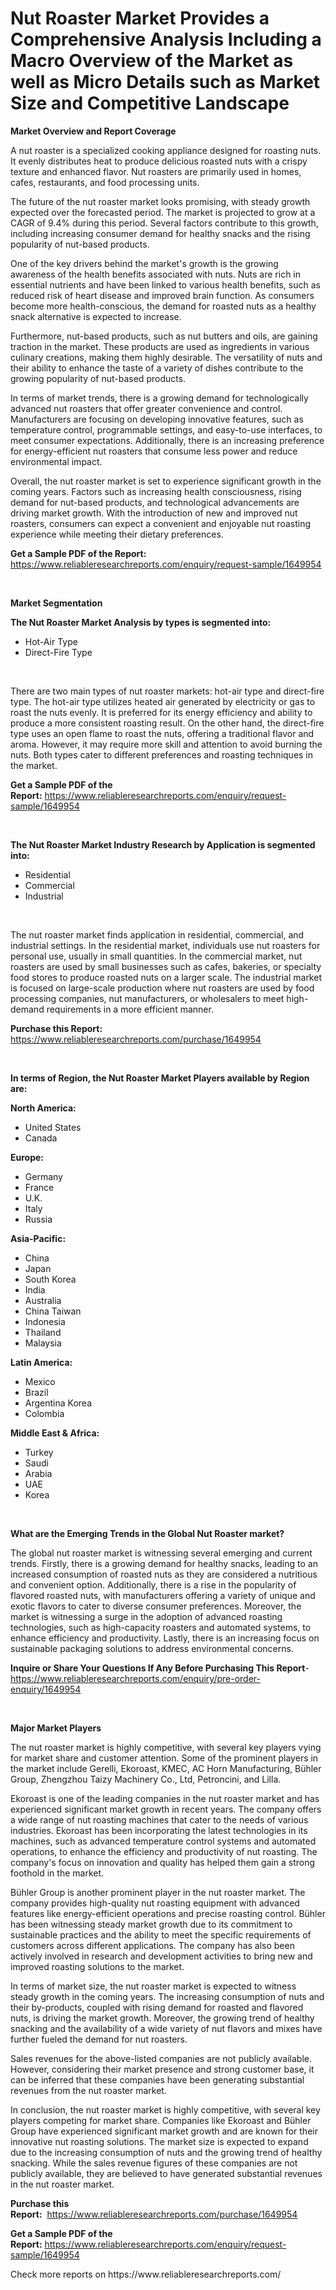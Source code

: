 <p><h1>Nut Roaster Market Provides a Comprehensive Analysis Including a Macro Overview of the Market as well as Micro Details such as Market Size and Competitive Landscape</h1></p><p><strong>Market Overview and Report Coverage</strong></p>
<p><p>A nut roaster is a specialized cooking appliance designed for roasting nuts. It evenly distributes heat to produce delicious roasted nuts with a crispy texture and enhanced flavor. Nut roasters are primarily used in homes, cafes, restaurants, and food processing units.</p><p>The future of the nut roaster market looks promising, with steady growth expected over the forecasted period. The market is projected to grow at a CAGR of 9.4% during this period. Several factors contribute to this growth, including increasing consumer demand for healthy snacks and the rising popularity of nut-based products.</p><p>One of the key drivers behind the market's growth is the growing awareness of the health benefits associated with nuts. Nuts are rich in essential nutrients and have been linked to various health benefits, such as reduced risk of heart disease and improved brain function. As consumers become more health-conscious, the demand for roasted nuts as a healthy snack alternative is expected to increase.</p><p>Furthermore, nut-based products, such as nut butters and oils, are gaining traction in the market. These products are used as ingredients in various culinary creations, making them highly desirable. The versatility of nuts and their ability to enhance the taste of a variety of dishes contribute to the growing popularity of nut-based products.</p><p>In terms of market trends, there is a growing demand for technologically advanced nut roasters that offer greater convenience and control. Manufacturers are focusing on developing innovative features, such as temperature control, programmable settings, and easy-to-use interfaces, to meet consumer expectations. Additionally, there is an increasing preference for energy-efficient nut roasters that consume less power and reduce environmental impact.</p><p>Overall, the nut roaster market is set to experience significant growth in the coming years. Factors such as increasing health consciousness, rising demand for nut-based products, and technological advancements are driving market growth. With the introduction of new and improved nut roasters, consumers can expect a convenient and enjoyable nut roasting experience while meeting their dietary preferences.</p></p>
<p><strong>Get a Sample PDF of the Report:</strong> <a href="https://www.reliableresearchreports.com/enquiry/request-sample/1649954">https://www.reliableresearchreports.com/enquiry/request-sample/1649954</a></p>
<p>&nbsp;</p>
<p><strong>Market Segmentation</strong></p>
<p><strong>The Nut Roaster Market Analysis by types is segmented into:</strong></p>
<p><ul><li>Hot-Air Type</li><li>Direct-Fire Type</li></ul></p>
<p>&nbsp;</p>
<p><p>There are two main types of nut roaster markets: hot-air type and direct-fire type. The hot-air type utilizes heated air generated by electricity or gas to roast the nuts evenly. It is preferred for its energy efficiency and ability to produce a more consistent roasting result. On the other hand, the direct-fire type uses an open flame to roast the nuts, offering a traditional flavor and aroma. However, it may require more skill and attention to avoid burning the nuts. Both types cater to different preferences and roasting techniques in the market.</p></p>
<p><strong>Get a Sample PDF of the Report:</strong>&nbsp;<a href="https://www.reliableresearchreports.com/enquiry/request-sample/1649954">https://www.reliableresearchreports.com/enquiry/request-sample/1649954</a></p>
<p>&nbsp;</p>
<p><strong>The Nut Roaster Market Industry Research by Application is segmented into:</strong></p>
<p><ul><li>Residential</li><li>Commercial</li><li>Industrial</li></ul></p>
<p>&nbsp;</p>
<p><p>The nut roaster market finds application in residential, commercial, and industrial settings. In the residential market, individuals use nut roasters for personal use, usually in small quantities. In the commercial market, nut roasters are used by small businesses such as cafes, bakeries, or specialty food stores to produce roasted nuts on a larger scale. The industrial market is focused on large-scale production where nut roasters are used by food processing companies, nut manufacturers, or wholesalers to meet high-demand requirements in a more efficient manner.</p></p>
<p><strong>Purchase this Report:</strong>&nbsp; <a href="https://www.reliableresearchreports.com/purchase/1649954">https://www.reliableresearchreports.com/purchase/1649954</a></p>
<p>&nbsp;</p>
<p><strong>In terms of Region, the Nut Roaster Market Players available by Region are:</strong></p>
<p>
    <p> <strong> North America: </strong>
        <ul>
            <li>United States</li>
            <li>Canada</li>
        </ul>
        </p> 
    <p> <strong> Europe: </strong>
        <ul>
            <li>Germany</li>
            <li>France</li>
            <li>U.K.</li>
            <li>Italy</li>
            <li>Russia</li>
        </ul>
        </p> 
    <p> <strong> Asia-Pacific: </strong>
        <ul>
            <li>China</li>
            <li>Japan</li>
            <li>South Korea</li>
            <li>India</li>
            <li>Australia</li>
            <li>China Taiwan</li>
            <li>Indonesia</li>
            <li>Thailand</li>
            <li>Malaysia</li>
        </ul>
        </p> 
    <p> <strong> Latin America: </strong>
        <ul>
            <li>Mexico</li>
            <li>Brazil</li>
            <li>Argentina Korea</li>
            <li>Colombia</li>
        </ul>
        </p> 
    <p> <strong> Middle East & Africa: </strong>
        <ul>
            <li>Turkey</li>
            <li>Saudi</li>
            <li>Arabia</li>
            <li>UAE</li>
            <li>Korea</li>
        </ul>
    </p>
    </p>
<p>&nbsp;</p>
<p><strong>What are the Emerging Trends in the Global Nut Roaster market?</strong></p>
<p><p>The global nut roaster market is witnessing several emerging and current trends. Firstly, there is a growing demand for healthy snacks, leading to an increased consumption of roasted nuts as they are considered a nutritious and convenient option. Additionally, there is a rise in the popularity of flavored roasted nuts, with manufacturers offering a variety of unique and exotic flavors to cater to diverse consumer preferences. Moreover, the market is witnessing a surge in the adoption of advanced roasting technologies, such as high-capacity roasters and automated systems, to enhance efficiency and productivity. Lastly, there is an increasing focus on sustainable packaging solutions to address environmental concerns.</p></p>
<p><strong>Inquire or Share Your Questions If Any Before Purchasing This Report</strong>- <a href="https://www.reliableresearchreports.com/enquiry/pre-order-enquiry/1649954">https://www.reliableresearchreports.com/enquiry/pre-order-enquiry/1649954</a></p>
<p>&nbsp;</p>
<p><strong>Major Market Players</strong></p>
<p><p>The nut roaster market is highly competitive, with several key players vying for market share and customer attention. Some of the prominent players in the market include Gerelli, Ekoroast, KMEC, AC Horn Manufacturing, Bühler Group, Zhengzhou Taizy Machinery Co., Ltd, Petroncini, and Lilla.</p><p>Ekoroast is one of the leading companies in the nut roaster market and has experienced significant market growth in recent years. The company offers a wide range of nut roasting machines that cater to the needs of various industries. Ekoroast has been incorporating the latest technologies in its machines, such as advanced temperature control systems and automated operations, to enhance the efficiency and productivity of nut roasting. The company's focus on innovation and quality has helped them gain a strong foothold in the market.</p><p>Bühler Group is another prominent player in the nut roaster market. The company provides high-quality nut roasting equipment with advanced features like energy-efficient operations and precise roasting control. Bühler has been witnessing steady market growth due to its commitment to sustainable practices and the ability to meet the specific requirements of customers across different applications. The company has also been actively involved in research and development activities to bring new and improved roasting solutions to the market.</p><p>In terms of market size, the nut roaster market is expected to witness steady growth in the coming years. The increasing consumption of nuts and their by-products, coupled with rising demand for roasted and flavored nuts, is driving the market growth. Moreover, the growing trend of healthy snacking and the availability of a wide variety of nut flavors and mixes have further fueled the demand for nut roasters.</p><p>Sales revenues for the above-listed companies are not publicly available. However, considering their market presence and strong customer base, it can be inferred that these companies have been generating substantial revenues from the nut roaster market.</p><p>In conclusion, the nut roaster market is highly competitive, with several key players competing for market share. Companies like Ekoroast and Bühler Group have experienced significant market growth and are known for their innovative nut roasting solutions. The market size is expected to expand due to the increasing consumption of nuts and the growing trend of healthy snacking. While the sales revenue figures of these companies are not publicly available, they are believed to have generated substantial revenues in the nut roaster market.</p></p>
<p><strong>Purchase this Report:</strong>&nbsp;&nbsp;<a href="https://www.reliableresearchreports.com/purchase/1649954">https://www.reliableresearchreports.com/purchase/1649954</a></p>
<p></p>
<p><strong>Get a Sample PDF of the Report:</strong>&nbsp;<a href="https://www.reliableresearchreports.com/enquiry/request-sample/1649954">https://www.reliableresearchreports.com/enquiry/request-sample/1649954</a></p>
<p>Check more reports on https://www.reliableresearchreports.com/</p>